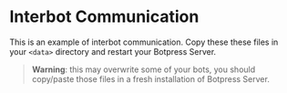 # Interbot Communication

This is an example of interbot communication. Copy these these files in your `<data>` directory and restart your Botpress Server.

> **Warning**: this may overwrite some of your bots, you should copy/paste those files in a fresh installation of Botpress Server.
